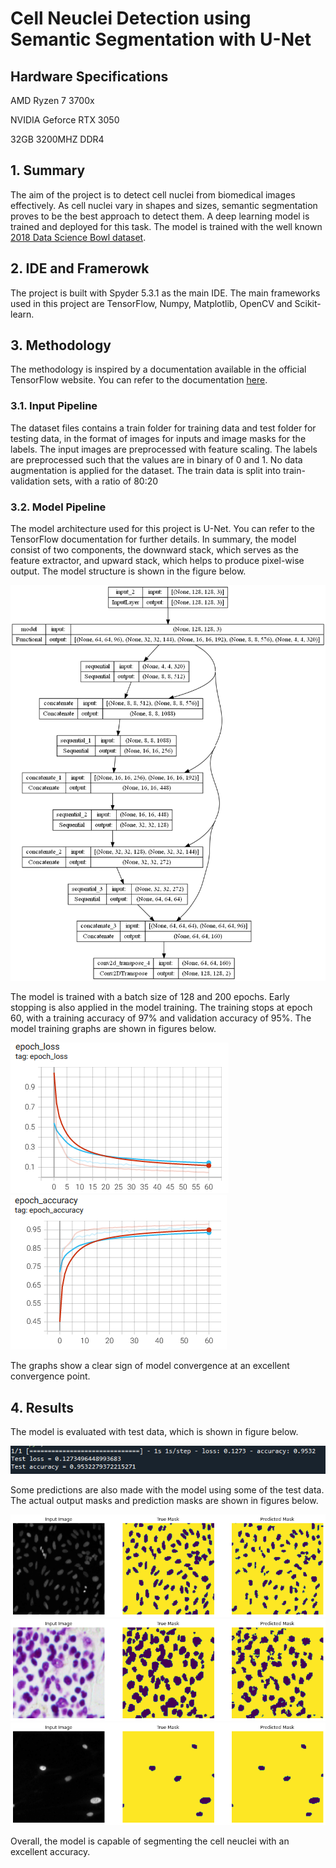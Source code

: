 # Cell Neuclei Detection using Semantic Segmentation with U-Net

## Hardware Specifications
AMD Ryzen 7 3700x

NVIDIA Geforce RTX 3050

32GB 3200MHZ DDR4

## 1. Summary
The aim of the project is to detect cell nuclei from biomedical images effectively. As cell nuclei vary in shapes and sizes, semantic segmentation proves to be the best approach to detect them. A deep learning model is trained and deployed for this task. The model is trained with the well known [2018 Data Science Bowl dataset](https://www.kaggle.com/c/data-science-bowl-2018).

## 2. IDE and Framerowk
The project is built with Spyder 5.3.1 as the main IDE. The main frameworks used in this project are TensorFlow, Numpy, Matplotlib, OpenCV and Scikit-learn.

## 3. Methodology
The methodology is inspired by a documentation available in the official TensorFlow website. You can refer to the documentation [here](https://www.tensorflow.org/tutorials/images/segmentation).

### 3.1. Input Pipeline
The dataset files contains a train folder for training data and test folder for testing data, in the format of images for inputs and image masks for the labels. The input images are preprocessed with feature scaling. The labels are preprocessed such that the values are in binary of 0 and 1. No data augmentation is applied for the dataset. The train data is split into train-validation sets, with a ratio of 80:20

### 3.2. Model Pipeline
The model architecture used for this project is U-Net. You can refer to the TensorFlow documentation for further details. In summary, the model consist of two components, the downward stack, which serves as the feature extractor, and upward stack, which helps to produce pixel-wise output. The model structure is shown in the figure below.

![Model](img/model.png)

The model is trained with a batch size of 128 and 200 epochs. Early stopping is also applied in the model training. The training stops at epoch 60, with a training accuracy of 97% and validation accuracy of 95%. The model training graphs are shown in figures below.

![Loss graph](img/loss.PNG) ![Accuracy graph](img/accuracy.PNG)

The graphs show a clear sign of model convergence at an excellent convergence point.

## 4. Results
The model is evaluated with test data, which is shown in figure below.

![Test Result](img/test_result.PNG)

Some predictions are also made with the model using some of the test data. The actual output masks and prediction masks are shown in figures below.

![Prediction 1](img/prediction1.png)
![Prediction 2](img/prediction2.png)
![Prediction 3](img/prediction3.png)

Overall, the model is capable of segmenting the cell neuclei with an excellent accuracy.